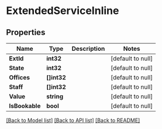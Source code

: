 # ExtendedServiceInline

## Properties
Name | Type | Description | Notes
------------ | ------------- | ------------- | -------------
**ExtId** | **int32** |  | [default to null]
**State** | **int32** |  | [default to null]
**Offices** | **[]int32** |  | [default to null]
**Staff** | **[]int32** |  | [default to null]
**Value** | **string** |  | [default to null]
**IsBookable** | **bool** |  | [default to null]

[[Back to Model list]](../README.md#documentation-for-models) [[Back to API list]](../README.md#documentation-for-api-endpoints) [[Back to README]](../README.md)


